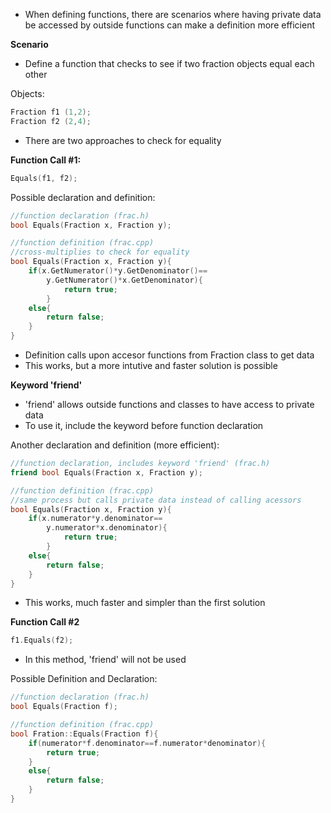 - When defining functions, there are scenarios where having private data be accessed by outside functions can make a definition more efficient

**Scenario** 
- Define a function that checks to see if two fraction objects equal each other

Objects:
```c++
Fraction f1 (1,2);
Fraction f2 (2,4);
```

- There are two approaches to check for equality

**Function Call #1:**
```c++
Equals(f1, f2);
```

Possible declaration and definition:
```c++
//function declaration (frac.h)
bool Equals(Fraction x, Fraction y);

//function definition (frac.cpp)
//cross-multiplies to check for equality
bool Equals(Fraction x, Fraction y){
	if(x.GetNumerator()*y.GetDenominator()==
		y.GetNumerator()*x.GetDenominator){
			return true;
		}
	else{
		return false;	
	}
}
```
- Definition calls upon accesor functions from Fraction class to get data
- This works, but a more intutive and faster solution is possible

**Keyword 'friend'**
- 'friend' allows outside functions and classes to have access to private data
- To use it, include the keyword before function declaration

Another declaration and definition (more efficient):
```c++
//function declaration, includes keyword 'friend' (frac.h)
friend bool Equals(Fraction x, Fraction y);

//function definition (frac.cpp)
//same process but calls private data instead of calling acessors
bool Equals(Fraction x, Fraction y){
	if(x.numerator*y.denominator==
		y.numerator*x.denominator){
			return true;
		}
	else{
		return false;	
	}
}
```
- This works, much faster and simpler than the first solution

**Function Call #2**
```c++
f1.Equals(f2);
```

- In this method, 'friend' will not be used

Possible Definition and Declaration:
```c++
//function declaration (frac.h)
bool Equals(Fraction f);

//function definition (frac.cpp)
bool Fration::Equals(Fraction f){
	if(numerator*f.denominator==f.numerator*denominator){
		return true;
	}
	else{
		return false;
	}
}
```
